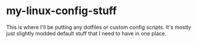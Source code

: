 # my-linux-config-stuff
This is where I'll be putting any dotfiles or custom config scripts. It's mostly just slightly modded default stuff that I need to have in one place.
